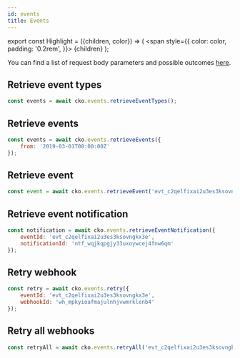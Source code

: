 ```yaml
---
id: events
title: Events
---
```


export const Highlight = ({children, color}) => (
<span
style={{
      color: color,
      padding: '0.2rem',
    }}>
{children}
</span>
);

You can find a list of request body parameters and possible outcomes [here](https://api-reference.checkout.com/#tag/Events).

## Retrieve event types

```js
const events = await cko.events.retrieveEventTypes();
```

## Retrieve events

```js
const events = await cko.events.retrieveEvents({
    from: '2019-03-01T00:00:00Z'
});
```

## Retrieve event

```js
const event = await cko.events.retrieveEvent('evt_c2qelfixai2u3es3ksovngkx3e');
```

## Retrieve event notification

```js
const notification = await cko.events.retrieveEventNotification({
    eventId: 'evt_c2qelfixai2u3es3ksovngkx3e',
    notificationId: 'ntf_wqjkqpgjy33uxoywcej4fnw6qm'
});
```

## Retry webhook

```js
const retry = await cko.events.retry({
    eventId: 'evt_c2qelfixai2u3es3ksovngkx3e',
    webhookId: 'wh_mpkyioafmajulnhjvwmrklenb4'
});
```

## Retry all webhooks

```js
const retryAll = await cko.events.retryAll('evt_c2qelfixai2u3es3ksovngkx3e');
```
